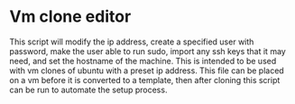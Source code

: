 # Vm clone editor

This script will modify the ip address, create a specified user with password, make the user able to run sudo, import any ssh keys that it may need, and set the hostname of the machine. This is intended to be used with vm clones of ubuntu with a preset ip address. This file can be placed on a vm before it is converted to a template, then after cloning this script can be run to automate the setup process.
